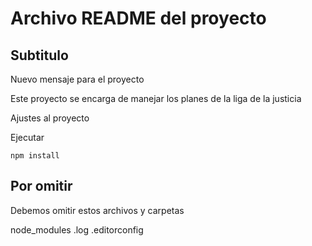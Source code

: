 # Archivo README del proyecto

## Subtitulo

Nuevo mensaje para el proyecto

Este proyecto se encarga de manejar los planes de la liga de la justicia

Ajustes al proyecto

Ejecutar

``
npm install
``

## Por omitir

Debemos omitir estos archivos y carpetas

node_modules
.log
.editorconfig
